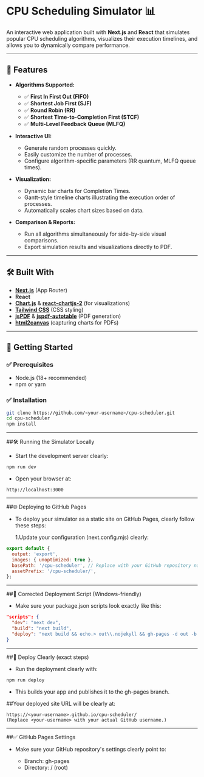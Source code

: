 # CPU Scheduling Simulator 📊

An interactive web application built with **Next.js** and **React** that simulates popular CPU scheduling algorithms, visualizes their execution timelines, and allows you to dynamically compare performance.

---

## 🚀 Features

- **Algorithms Supported:**
  - ✅ **First In First Out (FIFO)**
  - ✅ **Shortest Job First (SJF)**
  - ✅ **Round Robin (RR)**
  - ✅ **Shortest Time-to-Completion First (STCF)**
  - ✅ **Multi-Level Feedback Queue (MLFQ)**

- **Interactive UI:**
  - Generate random processes quickly.
  - Easily customize the number of processes.
  - Configure algorithm-specific parameters (RR quantum, MLFQ queue times).

- **Visualization:**
  - Dynamic bar charts for Completion Times.
  - Gantt-style timeline charts illustrating the execution order of processes.
  - Automatically scales chart sizes based on data.

- **Comparison & Reports:**
  - Run all algorithms simultaneously for side-by-side visual comparisons.
  - Export simulation results and visualizations directly to PDF.

---

## 🛠 Built With

- **[Next.js](https://nextjs.org)** (App Router)
- **React**
- **[Chart.js](https://www.chartjs.org)** & **[react-chartjs-2](https://react-chartjs-2.js.org)** (for visualizations)
- **[Tailwind CSS](https://tailwindcss.com)** (CSS styling)
- **[jsPDF](https://github.com/parallax/jsPDF)** & **[jspdf-autotable](https://github.com/simonbengtsson/jsPDF-AutoTable)** (PDF generation)
- **[html2canvas](https://html2canvas.hertzen.com/)** (capturing charts for PDFs)

---

## 🚩 Getting Started

### ✅ **Prerequisites**

- Node.js (18+ recommended)
- npm or yarn

### ✅ **Installation**

```bash
git clone https://github.com/<your-username>/cpu-scheduler.git
cd cpu-scheduler
npm install
```

---

##🛠️ Running the Simulator Locally
 - Start the development server clearly:
```bash
npm run dev
```
 - Open your browser at:
```arduino
http://localhost:3000
```

---

##🌐 Deploying to GitHub Pages
 - To deploy your simulator as a static site on GitHub Pages, clearly follow these steps:

    1.Update your configuration (next.config.mjs) clearly:
```js
export default {
  output: 'export',
  images: { unoptimized: true },
  basePath: '/cpu-scheduler', // Replace with your GitHub repository name exactly
  assetPrefix: '/cpu-scheduler/',
};
```

---

##📌 Corrected Deployment Script (Windows-friendly)
 - Make sure your package.json scripts look exactly like this:
```json
"scripts": {
  "dev": "next dev",
  "build": "next build",
  "deploy": "next build && echo.> out\\.nojekyll && gh-pages -d out -b gh-pages"
}
```

---

##🚀 Deploy Clearly (exact steps)
 - Run the deployment clearly with:
```bash
npm run deploy
```
 - This builds your app and publishes it to the gh-pages branch.

##Your deployed site URL will be clearly at:
```arduino
https://<your-username>.github.io/cpu-scheduler/
(Replace <your-username> with your actual GitHub username.)
```

---

##✅ GitHub Pages Settings
 - Make sure your GitHub repository's settings clearly point to:

   - Branch: gh-pages
   - Directory: / (root)

